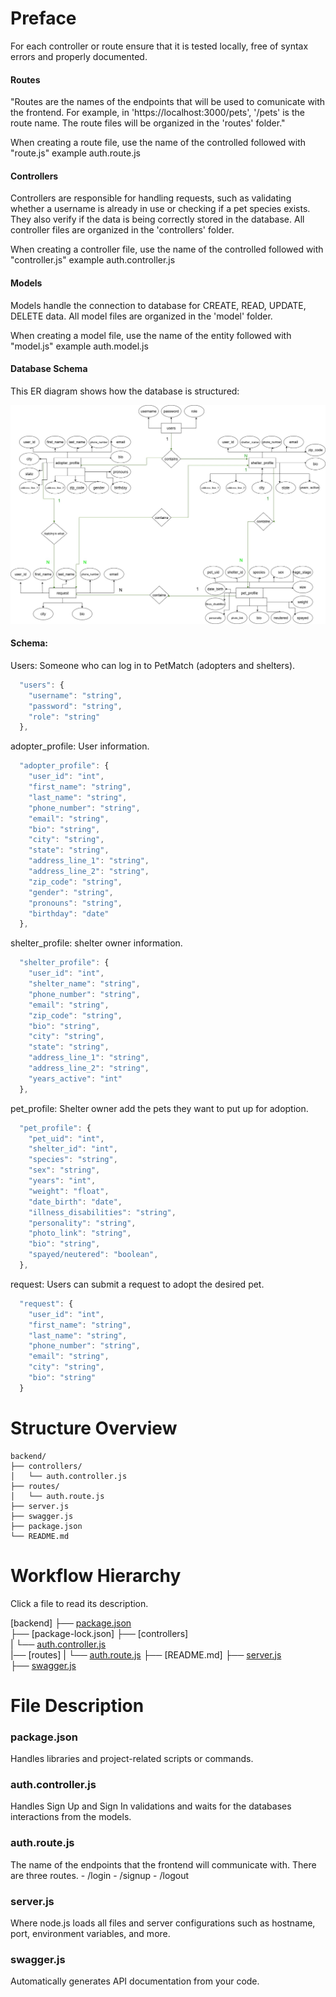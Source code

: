 # Preface

For each controller or route ensure that it is tested locally, free of syntax errors and properly documented.

#### Routes

"Routes are the names of the endpoints that will be used to comunicate with the frontend. For example, in 'https://localhost:3000/pets', '/pets' is the route name. The route files will be organized in the 'routes' folder."

When creating a route file, use the name of the controlled followed with "route.js" example auth.route.js

#### Controllers

Controllers are responsible for handling requests, such as validating whether a username is already in use or checking if a pet species exists. They also verify if the data is being correctly stored in the database. All controller files are organized in the 'controllers' folder.

When creating a controller file, use the name of the controlled followed with "controller.js" example auth.controller.js

#### Models

Models handle the connection to database for CREATE, READ, UPDATE, DELETE data. All model files are organized in the 'model' folder.

When creating a model file, use the name of the entity followed with "model.js" example auth.model.js


#### Database Schema

This ER diagram shows how the database is structured:

![Database Schema](https://raw.githubusercontent.com/freeCodeCamp-2025-Summer-Hackathon/yellow-packet/refs/heads/main/doc/Database_diagram.jpg)

#### Schema:

Users: Someone who can log in to PetMatch (adopters and shelters).

```javascript
  "users": {
    "username": "string",
    "password": "string",
    "role": "string"
  },
```

adopter_profile: User information.

```javascript
  "adopter_profile": {
    "user_id": "int",
    "first_name": "string",
    "last_name": "string",
    "phone_number": "string",
    "email": "string",
    "bio": "string",
    "city": "string",
    "state": "string",
    "address_line_1": "string",
    "address_line_2": "string",
    "zip_code": "string",
    "gender": "string",
    "pronouns": "string",
    "birthday": "date"
  },
```

shelter_profile: shelter owner information.

```javascript
  "shelter_profile": {
    "user_id": "int",
    "shelter_name": "string",
    "phone_number": "string",
    "email": "string",
    "zip_code": "string",
    "bio": "string",
    "city": "string",
    "state": "string",
    "address_line_1": "string",
    "address_line_2": "string",
    "years_active": "int"
  },
```

pet_profile: Shelter owner add the pets they want to put up for adoption.

```javascript
  "pet_profile": {
    "pet_uid": "int",
    "shelter_id": "int",
    "species": "string",
    "sex": "string",
    "years": "int",
    "weight": "float",
    "date_birth": "date",
    "illness_disabilities": "string",
    "personality": "string",
    "photo_link": "string",
    "bio": "string",
    "spayed/neutered": "boolean",
  },
```

request: Users can submit a request to adopt the desired pet.

```javascript
  "request": {
    "user_id": "int",
    "first_name": "string",
    "last_name": "string",
    "phone_number": "string",
    "email": "string",
    "city": "string",
    "bio": "string"
  }
```

# Structure Overview

```
backend/
├── controllers/
│   └── auth.controller.js
├── routes/
│   └── auth.route.js
├── server.js
├── swagger.js
├── package.json         
└── README.md      
```

# Workflow Hierarchy


Click a file to read its description.

[backend]
├── [package.json](#packagejson)  
├── [package-lock.json]
├── [controllers]  
|   └── [auth.controller.js](#authcontrollerjs)  
|── [routes]
|   └── [auth.route.js](#authroutejs)
├── [README.md] 
├── [server.js](#serverjs)  
├── [swagger.js](#swaggerjs)


# File Description

### package.json
Handles libraries and project-related scripts or commands.

### auth.controller.js
Handles Sign Up and Sign In validations and waits for the databases interactions from the models.

### auth.route.js
The name of the endpoints that the frontend will communicate with. There are three routes.
    - /login
    - /signup
    - /logout

### server.js
Where node.js loads all files and server configurations such as hostname, port, environment variables, and more.

### swagger.js
Automatically generates API documentation from your code.